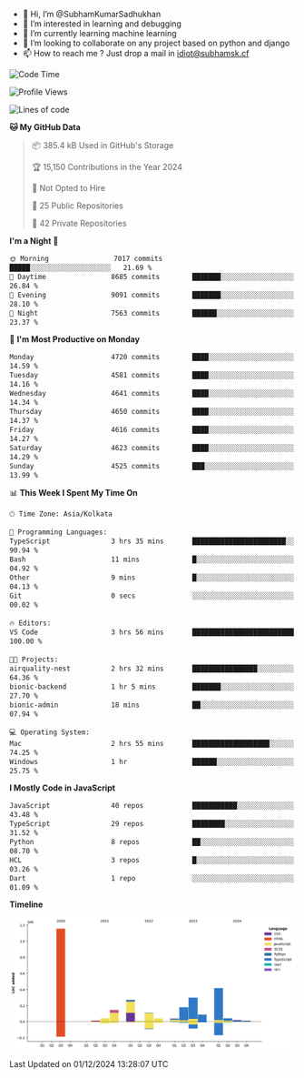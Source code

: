 - 👋 Hi, I’m @SubhamKumarSadhukhan
- 👀 I’m interested in learning and debugging
- 🌱 I’m currently learning machine learning
- 💞️ I’m looking to collaborate on any project based on python and django
- 📫 How to reach me ?
      Just drop a mail in idiot@subhamsk.cf

<!---
SubhamKumarSadhukhan/SubhamKumarSadhukhan is a ✨ special ✨ repository because its `README.md` (this file) appears on your GitHub profile.
You can click the Preview link to take a look at your changes.
--->


<!--START_SECTION:waka-->
![Code Time](http://img.shields.io/badge/Code%20Time-2%2C651%20hrs%2048%20mins-blue)

![Profile Views](http://img.shields.io/badge/Profile%20Views-1-blue)

![Lines of code](https://img.shields.io/badge/From%20Hello%20World%20I%27ve%20Written-2.9%20million%20lines%20of%20code-blue)

**🐱 My GitHub Data** 

> 📦 385.4 kB Used in GitHub's Storage 
 > 
> 🏆 15,150 Contributions in the Year 2024
 > 
> 🚫 Not Opted to Hire
 > 
> 📜 25 Public Repositories 
 > 
> 🔑 42 Private Repositories 
 > 
**I'm a Night 🦉** 

```text
🌞 Morning                7017 commits        █████░░░░░░░░░░░░░░░░░░░░   21.69 % 
🌆 Daytime                8685 commits        ███████░░░░░░░░░░░░░░░░░░   26.84 % 
🌃 Evening                9091 commits        ███████░░░░░░░░░░░░░░░░░░   28.10 % 
🌙 Night                  7563 commits        ██████░░░░░░░░░░░░░░░░░░░   23.37 % 
```
📅 **I'm Most Productive on Monday** 

```text
Monday                   4720 commits        ████░░░░░░░░░░░░░░░░░░░░░   14.59 % 
Tuesday                  4581 commits        ████░░░░░░░░░░░░░░░░░░░░░   14.16 % 
Wednesday                4641 commits        ████░░░░░░░░░░░░░░░░░░░░░   14.34 % 
Thursday                 4650 commits        ████░░░░░░░░░░░░░░░░░░░░░   14.37 % 
Friday                   4616 commits        ████░░░░░░░░░░░░░░░░░░░░░   14.27 % 
Saturday                 4623 commits        ████░░░░░░░░░░░░░░░░░░░░░   14.29 % 
Sunday                   4525 commits        ███░░░░░░░░░░░░░░░░░░░░░░   13.99 % 
```


📊 **This Week I Spent My Time On** 

```text
🕑︎ Time Zone: Asia/Kolkata

💬 Programming Languages: 
TypeScript               3 hrs 35 mins       ███████████████████████░░   90.94 % 
Bash                     11 mins             █░░░░░░░░░░░░░░░░░░░░░░░░   04.92 % 
Other                    9 mins              █░░░░░░░░░░░░░░░░░░░░░░░░   04.13 % 
Git                      0 secs              ░░░░░░░░░░░░░░░░░░░░░░░░░   00.02 % 

🔥 Editors: 
VS Code                  3 hrs 56 mins       █████████████████████████   100.00 % 

🐱‍💻 Projects: 
airquality-nest          2 hrs 32 mins       ████████████████░░░░░░░░░   64.36 % 
bionic-backend           1 hr 5 mins         ███████░░░░░░░░░░░░░░░░░░   27.70 % 
bionic-admin             18 mins             ██░░░░░░░░░░░░░░░░░░░░░░░   07.94 % 

💻 Operating System: 
Mac                      2 hrs 55 mins       ███████████████████░░░░░░   74.25 % 
Windows                  1 hr                ██████░░░░░░░░░░░░░░░░░░░   25.75 % 
```

**I Mostly Code in JavaScript** 

```text
JavaScript               40 repos            ███████████░░░░░░░░░░░░░░   43.48 % 
TypeScript               29 repos            ████████░░░░░░░░░░░░░░░░░   31.52 % 
Python                   8 repos             ██░░░░░░░░░░░░░░░░░░░░░░░   08.70 % 
HCL                      3 repos             █░░░░░░░░░░░░░░░░░░░░░░░░   03.26 % 
Dart                     1 repo              ░░░░░░░░░░░░░░░░░░░░░░░░░   01.09 % 
```



**Timeline**

![Lines of Code chart](https://raw.githubusercontent.com/SubhamKumarSadhukhan/SubhamKumarSadhukhan/main/assets/bar_graph.png)


 Last Updated on 01/12/2024 13:28:07 UTC
<!--END_SECTION:waka-->
